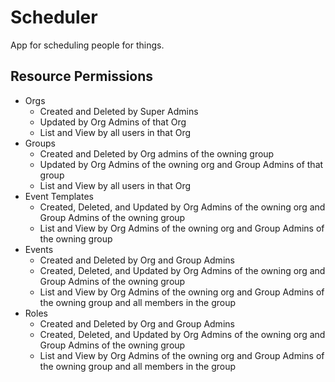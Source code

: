 # Scheduler

App for scheduling people for things.

## Resource Permissions

-   Orgs
    -   Created and Deleted by Super Admins
    -   Updated by Org Admins of that Org
    -   List and View by all users in that Org
-   Groups
    -   Created and Deleted by Org admins of the owning group
    -   Updated by Org Admins of the owning org and Group Admins of that group
    -   List and View by all users in that Org
-   Event Templates
    -   Created, Deleted, and Updated by Org Admins of the owning org and Group Admins of the owning group
    -   List and View by Org Admins of the owning org and Group Admins of the owning group
-   Events
    -   Created and Deleted by Org and Group Admins
    -   Created, Deleted, and Updated by Org Admins of the owning org and Group Admins of the owning group
    -   List and View by Org Admins of the owning org and Group Admins of the owning group and all members in the group
-   Roles
    -   Created and Deleted by Org and Group Admins
    -   Created, Deleted, and Updated by Org Admins of the owning org and Group Admins of the owning group
    -   List and View by Org Admins of the owning org and Group Admins of the owning group and all members in the group
